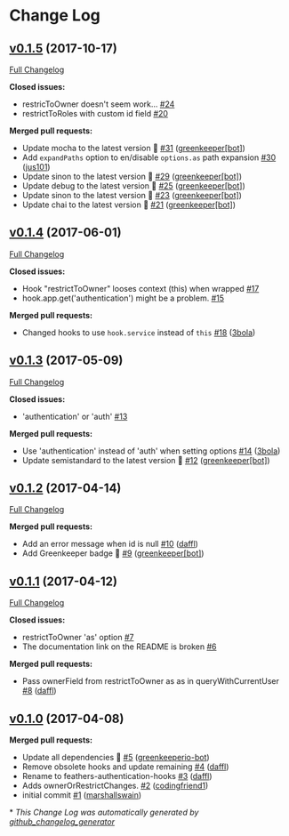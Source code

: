 # Change Log

## [v0.1.5](https://github.com/feathersjs/feathers-authentication-hooks/tree/v0.1.5) (2017-10-17)
[Full Changelog](https://github.com/feathersjs/feathers-authentication-hooks/compare/v0.1.4...v0.1.5)

**Closed issues:**

- restricToOwner doesn't seem work... [\#24](https://github.com/feathersjs/feathers-authentication-hooks/issues/24)
- restrictToRoles with custom id field [\#20](https://github.com/feathersjs/feathers-authentication-hooks/issues/20)

**Merged pull requests:**

- Update mocha to the latest version 🚀 [\#31](https://github.com/feathersjs/feathers-authentication-hooks/pull/31) ([greenkeeper[bot]](https://github.com/apps/greenkeeper))
- Add `expandPaths` option to en/disable `options.as` path expansion [\#30](https://github.com/feathersjs/feathers-authentication-hooks/pull/30) ([jus101](https://github.com/jus101))
- Update sinon to the latest version 🚀 [\#29](https://github.com/feathersjs/feathers-authentication-hooks/pull/29) ([greenkeeper[bot]](https://github.com/apps/greenkeeper))
- Update debug to the latest version 🚀 [\#25](https://github.com/feathersjs/feathers-authentication-hooks/pull/25) ([greenkeeper[bot]](https://github.com/apps/greenkeeper))
- Update sinon to the latest version 🚀 [\#23](https://github.com/feathersjs/feathers-authentication-hooks/pull/23) ([greenkeeper[bot]](https://github.com/apps/greenkeeper))
- Update chai to the latest version 🚀 [\#21](https://github.com/feathersjs/feathers-authentication-hooks/pull/21) ([greenkeeper[bot]](https://github.com/apps/greenkeeper))

## [v0.1.4](https://github.com/feathersjs/feathers-authentication-hooks/tree/v0.1.4) (2017-06-01)
[Full Changelog](https://github.com/feathersjs/feathers-authentication-hooks/compare/v0.1.3...v0.1.4)

**Closed issues:**

- Hook "restrictToOwner" looses context \(this\) when wrapped [\#17](https://github.com/feathersjs/feathers-authentication-hooks/issues/17)
- hook.app.get\('authentication'\) might be a problem. [\#15](https://github.com/feathersjs/feathers-authentication-hooks/issues/15)

**Merged pull requests:**

- Changed hooks to use `hook.service` instead of `this` [\#18](https://github.com/feathersjs/feathers-authentication-hooks/pull/18) ([3bola](https://github.com/3bola))

## [v0.1.3](https://github.com/feathersjs/feathers-authentication-hooks/tree/v0.1.3) (2017-05-09)
[Full Changelog](https://github.com/feathersjs/feathers-authentication-hooks/compare/v0.1.2...v0.1.3)

**Closed issues:**

- 'authentication' or 'auth' [\#13](https://github.com/feathersjs/feathers-authentication-hooks/issues/13)

**Merged pull requests:**

- Use 'authentication' instead of 'auth' when setting options [\#14](https://github.com/feathersjs/feathers-authentication-hooks/pull/14) ([3bola](https://github.com/3bola))
- Update semistandard to the latest version 🚀 [\#12](https://github.com/feathersjs/feathers-authentication-hooks/pull/12) ([greenkeeper[bot]](https://github.com/apps/greenkeeper))

## [v0.1.2](https://github.com/feathersjs/feathers-authentication-hooks/tree/v0.1.2) (2017-04-14)
[Full Changelog](https://github.com/feathersjs/feathers-authentication-hooks/compare/v0.1.1...v0.1.2)

**Merged pull requests:**

- Add an error message when id is null [\#10](https://github.com/feathersjs/feathers-authentication-hooks/pull/10) ([daffl](https://github.com/daffl))
- Add Greenkeeper badge 🌴 [\#9](https://github.com/feathersjs/feathers-authentication-hooks/pull/9) ([greenkeeper[bot]](https://github.com/apps/greenkeeper))

## [v0.1.1](https://github.com/feathersjs/feathers-authentication-hooks/tree/v0.1.1) (2017-04-12)
[Full Changelog](https://github.com/feathersjs/feathers-authentication-hooks/compare/v0.1.0...v0.1.1)

**Closed issues:**

- restrictToOwner 'as' option  [\#7](https://github.com/feathersjs/feathers-authentication-hooks/issues/7)
- The documentation link on the README is broken [\#6](https://github.com/feathersjs/feathers-authentication-hooks/issues/6)

**Merged pull requests:**

- Pass ownerField from restrictToOwner as as in queryWithCurrentUser [\#8](https://github.com/feathersjs/feathers-authentication-hooks/pull/8) ([daffl](https://github.com/daffl))

## [v0.1.0](https://github.com/feathersjs/feathers-authentication-hooks/tree/v0.1.0) (2017-04-08)
**Merged pull requests:**

- Update all dependencies 🌴 [\#5](https://github.com/feathersjs/feathers-authentication-hooks/pull/5) ([greenkeeperio-bot](https://github.com/greenkeeperio-bot))
- Remove obsolete hooks and update remaining [\#4](https://github.com/feathersjs/feathers-authentication-hooks/pull/4) ([daffl](https://github.com/daffl))
- Rename to feathers-authentication-hooks [\#3](https://github.com/feathersjs/feathers-authentication-hooks/pull/3) ([daffl](https://github.com/daffl))
- Adds ownerOrRestrictChanges. [\#2](https://github.com/feathersjs/feathers-authentication-hooks/pull/2) ([codingfriend1](https://github.com/codingfriend1))
- initial commit [\#1](https://github.com/feathersjs/feathers-authentication-hooks/pull/1) ([marshallswain](https://github.com/marshallswain))



\* *This Change Log was automatically generated by [github_changelog_generator](https://github.com/skywinder/Github-Changelog-Generator)*